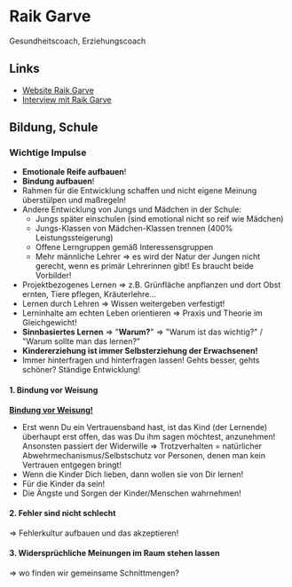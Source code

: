 # Raik Garve

Gesundheitscoach, Erziehungscoach

## Links
* [Website Raik Garve](https://raikgarve.de/)
* [Interview mit Raik Garve](https://youtu.be/GmUqkz7mN4g)

## Bildung, Schule

### Wichtige Impulse
* __Emotionale Reife aufbauen__!
* __Bindung aufbauen__!
* Rahmen für die Entwicklung schaffen und nicht eigene Meinung überstülpen und maßregeln!
* Andere Entwicklung von Jungs und Mädchen in der Schule:
	* Jungs später einschulen (sind emotional nicht so reif wie Mädchen)
	* Jungs-Klassen von Mädchen-Klassen trennen (400% Leistungssteigerung)
	* Offene Lerngruppen gemäß Interessensgruppen
	* Mehr männliche Lehrer => es wird der Natur der Jungen nicht gerecht, wenn es primär Lehrerinnen gibt! Es braucht beide Vorbilder!
* Projektbezogenes Lernen => z.B. Grünfläche anpflanzen und dort Obst ernten, Tiere pflegen, Kräuterlehre...
* Lernen durch Lehren => Wissen weitergeben verfestigt!
* Lerninhalte am echten Leben orientieren => Praxis und Theorie im Gleichgewicht!
* __Sinnbasiertes Lernen__ => "__Warum?__" => "Warum ist das wichtig?" / "Warum sollte man das lernen?"
* __Kindererziehung ist immer Selbsterziehung der Erwachsenen!__
* Immer hinterfragen und hinterfragen lassen! Gehts besser, gehts schöner? Ständige Entwicklung!

#### 1. Bindung vor Weisung
[__Bindung vor Weisung!__](https://youtu.be/GmUqkz7mN4g?t=2287)
* Erst wenn Du ein Vertrauensband hast, ist das Kind (der Lernende) überhaupt erst offen, das was Du ihm sagen möchtest, anzunehmen! Ansonsten passiert der Widerwille => Trotzverhalten = natürlicher Abwehrmechanismus/Selbstschutz vor Personen, denen man kein Vertrauen entgegen bringt!
* Wenn die Kinder Dich lieben, dann wollen sie von Dir lernen!
* Für die Kinder da sein!
* Die Ängste und Sorgen der Kinder/Menschen wahrnehmen!

#### 2. Fehler sind nicht schlecht
=> Fehlerkultur aufbauen und das akzeptieren!

#### 3. Widersprüchliche Meinungen im Raum stehen lassen
=> wo finden wir gemeinsame Schnittmengen?